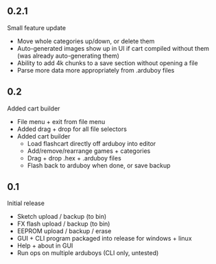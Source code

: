 ## 0.2.1

Small feature update

* Move whole categories up/down, or delete them
* Auto-generated images show up in UI if cart compiled without them (was already auto-generating them)
* Ability to add 4k chunks to a save section without opening a file
* Parse more data more appropriately from .arduboy files

## 0.2

Added cart builder

* File menu + exit from file menu
* Added drag + drop for all file selectors
* Added cart builder
  * Load flashcart directly off arduboy into editor
  * Add/remove/rearrange games + categories
  * Drag + drop .hex + .arduboy files
  * Flash back to arduboy when done, or save backup

## 0.1

Initial release

* Sketch upload / backup (to bin)
* FX flash upload / backup (to bin)
* EEPROM upload / backup / erase
* GUI + CLI program packaged into release for windows + linux
* Help + about in GUI
* Run ops on multiple arduboys (CLI only, untested)